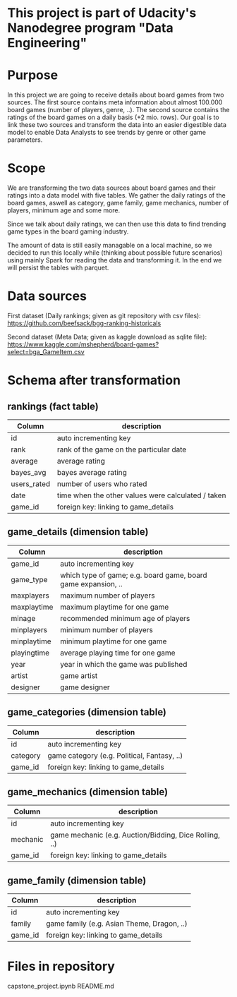 # This project is part of Udacity's Nanodegree program "Data Engineering"

# Purpose

In this project we are going to receive details about board games from two sources. The first source contains meta information about almost 100.000 board games (number of players, genre, ..). The second source contains the ratings of the board games on a daily basis (+2 mio. rows). Our goal is to link these two sources and transform the data into an easier digestible data model to enable Data Analysts to see trends by genre or other game parameters.

# Scope
We are transforming the two data sources about board games and their ratings into a data model with five tables. We gather the daily ratings of the board games, aswell as category, game family, game mechanics, number of players, minimum age and some more.

 Since we talk about daily ratings, we can then use this data to find trending game types in the board gaming industry.

The amount of data is still easily managable on a local machine, so we decided to run this locally while (thinking about possible future scenarios) using mainly Spark for reading the data and transforming it. In the end we will persist the tables with parquet.

# Data sources
First dataset (Daily rankings; given as git repository with csv files):
https://github.com/beefsack/bgg-ranking-historicals

Second dataset (Meta Data; given as kaggle download as sqlite file):
https://www.kaggle.com/mshepherd/board-games?select=bga_GameItem.csv

# Schema after transformation

## rankings (fact table)
|   Column    |                    description                     |
| ----------- | -------------------------------------------------- |
| id          | auto incrementing key                              |
| rank        | rank of the game on the particular date            |
| average     | average rating                                     |
| bayes_avg   | bayes average rating                               |
| users_rated | number of users who rated                          |
| date        | time when the other values were calculated / taken |
| game_id     | foreign key: linking to game_details               |


## game_details (dimension table)

|   Column    |                           description                         |
| ----------- | ------------------------------------------------------------- |
| game_id     | auto incrementing key                                         |
| game_type   | which type of game; e.g. board game, board game expansion, .. |
| maxplayers  | maximum number of players                                     |
| maxplaytime | maximum playtime for one game                                 |
| minage      | recommended minimum age of players                            |
| minplayers  | minimum number of players                                     |
| minplaytime | minimum playtime for one game                                 |
| playingtime | average playing time for one game                             |
| year        | year in which the game was published                          |
| artist      | game artist                                                   |
| designer    | game designer                                                 |


## game_categories (dimension table)

|   Column   |                 description                 |
| ---------- | ------------------------------------------- |
| id         | auto incrementing key                       |
| category   | game category (e.g. Political, Fantasy, ..) |
| game_id    | foreign key: linking to game_details        |


## game_mechanics (dimension table)

|   Column   |                      description                       |
| ---------- | ------------------------------------------------------ |
| id         | auto incrementing key                                  |
| mechanic   | game mechanic (e.g. Auction/Bidding, Dice Rolling, ..) |
| game_id    | foreign key: linking to game_details                   |


## game_family (dimension table)

|   Column   |               description                  |
| ---------- | ------------------------------------------ |
| id         | auto incrementing key                      |
| family     | game family (e.g. Asian Theme, Dragon, ..) |
| game_id    | foreign key: linking to game_details       |


# Files in repository
capstone_project.ipynb
README.md             